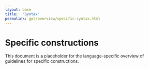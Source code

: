 ```yaml
---
layout: base
title:  'Syntax'
permalink: got/overview/specific-syntax.html
---
```


# Specific constructions

This document is a placeholder for the language-specific overview of
guidelines for specific constructions.
